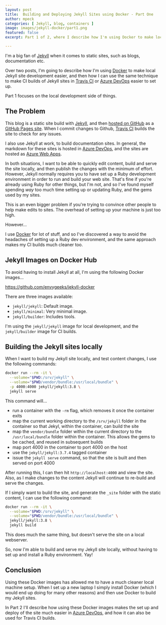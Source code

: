 ```yaml
---
layout: post
title:  Building and Deploying Jekyll Sites using Docker - Part One
author: mpeck
categories: [ Jekyll, blog, containers ]
image: images/jekyll-docker/part1.png
featured: false
excerpt: Part 1 of 2, where I describe how I'm using Docker to make local Jekyll site development easier, and avoid having to set up a Ruby development environment.

---
```


I'm a big fan of [Jekyll][jekyll] when it comes to static sites, such as blogs, documentation etc.

Over two posts, I'm going to describe how I'm using [Docker][docker] to make local Jekyll site development easier, and then how I can use the same technique to make CI builds of Jekyll sites in [Travis CI][travis] or [Azure DevOps][devops] easier to set up.

Part 1 focuses on the local development side of things.

## The Problem

This blog is a static site build with [Jekyll][jekyll], and then [hosted on GitHub][martinpeck] as a [GitHub Pages site][githubpages]. When I commit changes to Github, [Travis CI][travis] builds the site to check for any issues.

I also use Jekyll at work, to build documentation sites. In general, the markdown for these sites is hosted in [Azure DevOps][devops], and the sites are hosted as [Azure Web Apps][webapp].

In both situations, I want to be able to quickly edit content, build and serve the site locally, and then publish the changes with the minimum of effort. However, Jekyll normally requires you to have set up a Ruby development environment in order to run and build your web site. That's fine if you're already using Ruby for other things, but I'm not, and so I've found myself spending *way* too much time setting up or updating Ruby, and the gems used by my sites.

This is an even bigger problem if you're trying to convince other people to help make edits to sites. The overhead of setting up your machine is just too high.

However...

I use [Docker][docker] for lot of stuff, and so I've discovered a way to avoid the headaches of setting up a Ruby dev environment, and the same approach makes my CI builds much cleaner too.

## Jekyll Images on Docker Hub

To avoid having to install Jekyll at all, I'm using the following Docker images...

<https://github.com/envygeeks/jekyll-docker>

There are three images available:

- `jekyll/jekyll`: Default image.
- `jekyll/minimal`: Very minimal image.
- `jekyll/builder`: Includes tools.

I'm using the `jekyll/jekyll` image for local development, and the `jekyll/builder` image for CI builds.

## Building the Jekyll sites locally

When I want to build my Jekyll site locally, and test content changes, I use the following commands:

``` bash
docker run --rm -it \
  --volume="$PWD:/srv/jekyll" \
  --volume="$PWD/vendor/bundle:/usr/local/bundle" \
  -p 4000:4000 jekyll/jekyll:3.8 \
  jekyll serve
```
This command will...

- run a container with the `-rm` flag, which removes it once the container exits
- map the current working directory to the `/srv/jekyll` folder in the container so that Jekyl, within the container, can build the site
- map the `vendor/bundle` folder within the current directory to the `/usr/local/bundle` folder within the container. This allows the gems to be cached, and reused in subsequent builds
- map port 4000 in the container to port 4000 on the host
- use the `jekyll/jekyll:3.7.4` tagged container
- issue the `jekyll serve` command, so that the site is built and then served on port 4000

After running this, I can then hit `http://localhost:4000` and view the site. Also, as I make changes to the content Jekyll will continue to re-build and serve the changes.

If I simply want to build the site, and generate the `_site` folder with the static content, I can use the following command:

``` bash
docker run --rm -it \
  --volume="$PWD:/srv/jekyll" \
  --volume="$PWD/vendor/bundle:/usr/local/bundle" \
  jekyll/jekyll:3.8 \
  jekyll build
```

This does much the same thing, but doesn't serve the site on a local webserver.

So, now I'm able to build and serve my Jekyll site locally, without having to set up and install a Ruby environment. Yay!

## Conclusion

Using these Docker images has allowed me to have a much cleaner local machine setup. When I set up a new laptop I simply install Docker (which I would end up doing for many other reasons) and then use Docker to build my Jekyll sites.

In Part 2 I'll describe how using these Docker images makes the set up and deploy of the site much easier in [Azure DevOps][devops], and how it can also be used for Travis CI builds.

[jekyll]: https://jekyllrb.com/
[martinpeck]: https://github.com/martinpeck/martinpeck.com
[githubpages]: https://pages.github.com/
[devops]: https://azure.microsoft.com/en-gb/services/devops/
[docker]: https://www.docker.com/
[travis]:https://travis-ci.org/
[webapp]:https://azure.microsoft.com/en-gb/services/app-service/web/